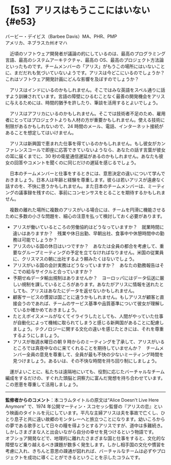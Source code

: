 # 【53】アリスはもうここにはいない{#e53}

<div class="author">バービー・デイビス（Barbee Davis）<span class="author_title">MA、PHR、PMP</span></div>
<div class="author_address">アメリカ、ネブラスカ州オマハ</div>

　近頃のソフトウェア開発者が議論の的にしているのは、最高のプログラミング言語、最高のシステムアーキテクチャ、最高の OS、最高のプロジェクト方法論といったものです。チームメンバーの「アリス」がもうこの場所にはいないことに、まだだれも気づいていないようです。アリスは今どこにいるのでしょうか？　これはソフトウェア開発計画にどんな影響を及ぼすのでしょうか？

　アリスはインドにいるのかもしれません。そこではみな英語をスペル通りに話すよう訓練されています。言語の障壁にひるむことなく最善の開発機会をアリスに与えるためには、時間的猶予を許したり、筆談を活用するとよいでしょう。

　アリスはアフリカにいるのかもしれません。そこでは技術者不足のため、雇用者にとってはプロジェクトよりも人材の方が重要かもしれません。使える技術に制限があるかもしれないので、24 時間のメール、電話、インターネット接続があることを想定してはいけません。

　アリスは新興国で恵まれた仕事を得ているのかもしれません。もし彼女がカンファレンスコールで即座に応答できていないようなら、あなたの話す言葉が彼女の耳に届くまでに、30 秒の衛星通信遅延があるのかもしれません。あなたも彼女の回答やコメントを聞くのに同じだけの遅延を感じるでしょう。

　日本のチームメンバーと仕事をするときには、意思決定の違いについて学んでおきましょう。日本人は年齢と経験を尊重します。彼らは若いアリスが遠慮なく話すのを、不快に思うかもしれません。また日本のチームメンバーは、ミーティングの議事録を残すのに、事前にコンセンサスをとることを期待するかもしれません。

　複数の離れた場所に複数のアリスがいる場合には、チームを円滑に機能させるために多数の小さな問題を、細心の注意を払って検討しておく必要があります。

* アリスが働いているところの労働協約はどうなっていますか？　就業時間に違いはありますか？　残業や休日出勤、早朝出社、食事中や休憩時間中の勤務は可能でしょうか？
* アリスのいる国の休日はいつですか？　あなたは全員の都合を考慮して、重要なグループミーティングの予定を立てなければなりません。米国の従業員に、クリスマスの朝に出社するよう頼みたくはないでしょう。
* アリスがいる国の会計実務はどうなっていますか？　あなたの勤務報告はそこでの給与サイクルと合っていますか？
* 予期せぬデータ輸出規制はありませんか？　ヨーロッパにはデータ伝送に厳しい規制を課しているところがあります。あなたがアリスに情報を送れたとしても、アリスはあなたにデータを返せないかもしれません。
* 顧客サービスの慣習は国ごとに違うかもしれません。もしアリスが顧客と直接会うのであれば、チームのサービス基準や品質基準について彼女が理解しているか確かめておきましょう。
* たとえボイスメールがなくてイライラしたとしても、人間がやっていた仕事が自動化によって機械に取られてしまうと感じる新興国があることに配慮しましょう。テクノロジーに関する文化の違いを感じたときには、それを尊重するようにしましょう。
* アリスが毎週水曜日の朝 9 時からのミーティングを了承して、アリスがいるところでは真夜中なのに来てくれることを期待していませんか？　チームメンバー全員の意見を尊重して、全員が最も不快の少ないミーティング時間を見つけましょう。あるいは、その不快な時間を持ち回り制にしましょう。

　運がよいことに、私たちは遠隔地にいても、役割に応じたバーチャルなチーム編成をするだけの、すぐれた頭脳と洞察力に富んだ発想を持ち合わせています。この恩恵を尊重して活用しましょう。

---

**監修者からのコメント**：本コラムタイトルの原文は“Alice Doesn't Live Here Anymore” で、1974 年公開マーティン・スコセッシ監督の『アリスの恋』という映画のタイトルを元にしています。平凡な主婦アリスは夫を事故で亡くし、ひとり息子と共に遠い故郷のモンタレーへと旅立つことになります。幼いころからの夢である歌手として日々の糧を得ようとするアリスですが、道中は多難続き。しかしさまざまな人と出会いながら自分の幸せを見つけるという物語です。  
オフショア開発などで、地理的に離れたさまざまな国と仕事をすると、文化的な障壁など乗り越えるべき課題が数多く発生します。しかし相手国の文化や慣習を考慮に入れ、きちんと意思の疎通が図れれば、バーチャルなチームは必ずやプロジェクトを成功に導くことができるということを示したコラムです。
